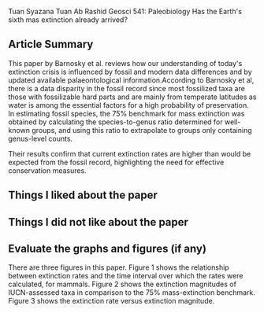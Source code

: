 Tuan Syazana Tuan Ab Rashid
Geosci 541: Paleobiology
Has the Earth's sixth mas extinction already arrived?
 
## Article Summary

This paper by Barnosky et al. reviews how our understanding of today's extinction crisis is influenced by fossil and modern data differences and by updated available palaeontological information.According to Barnosky et al, there is a data disparity in the fossil record since most fossilized taxa are those with fossilizable hard parts and are mainly from temperate latitudes as water is among the essential factors for a high probability of preservation. In estimating fossil species, the 75% benchmark for mass extinction was obtained by calculating the species-to-genus ratio determined for well-known groups, and using this ratio to extrapolate to groups only containing genus-level counts.

Their results confirm that current extinction rates are higher than would be expected from the fossil record, highlighting the need for effective conservation measures.





## Things I liked about the paper
      


## Things I did not like about the paper



## Evaluate the graphs and figures (if any)

There are three figures in this paper. Figure 1 shows the relationship between extinction rates and the time interval over which the rates were calculated, for mammals. Figure 2 shows the extinction magnitudes of IUCN-assessed taxa in comparison to the 75% mass-extinction benchmark. Figure 3 shows the extinction rate versus extinction magnitude.